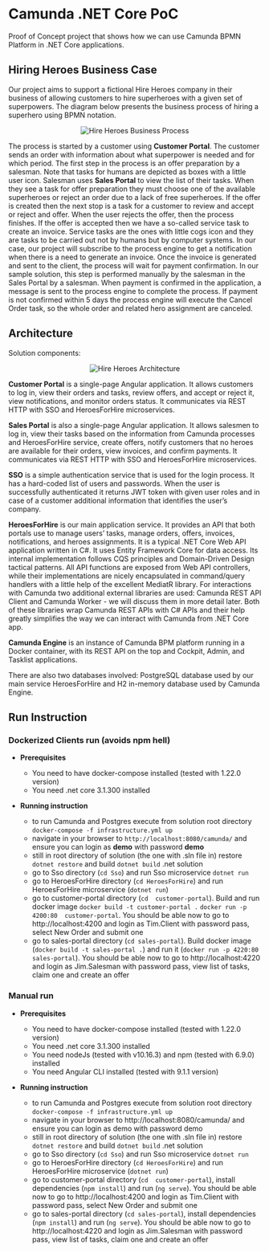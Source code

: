 # Camunda .NET Core PoC
Proof of Concept project that shows how we can use Camunda BPMN Platform in .NET Core applications.

## Hiring Heroes Business Case

Our project aims to support a fictional Hire Heroes company in their business of allowing customers to hire superheroes with a given set of superpowers. The diagram below presents the business process of hiring a superhero using BPMN notation.

<p align="center">
    <img alt="Hire Heroes Business Process" src="https://raw.githubusercontent.com/asc-lab/camunda-dotnetcore-poc/master/images/heroes-bpmn.png"/>
</p>

The process is started by a customer using **Customer Portal**. The customer sends an order with information about what superpower is needed and for which period. The first step in the process is an offer preparation by a salesman. Note that tasks for humans are depicted as boxes with a little user icon. Salesman uses **Sales Portal** to view the list of their tasks. When they see a task for offer preparation they must choose one of the available superheroes or reject an order due to a lack of free superheroes. If the offer is created then the next stop is a task for a customer to review and accept or reject and offer. When the user rejects the offer, then the process finishes. If the offer is accepted then we have a so-called service task to create an invoice. Service tasks are the ones with little cogs icon and they are tasks to be carried out not by humans but by computer systems. In our case, our project will subscribe to the process engine to get a notification when there is a need to generate an invoice. Once the invoice is generated and sent to the client, the process will wait for payment confirmation. In our sample solution, this step is performed manually by the salesman in the Sales Portal by a salesman. When payment is confirmed in the application, a message is sent to the process engine to complete the process. If payment is not confirmed within 5 days the process engine will execute the Cancel Order task, so the whole order and related hero assignment are canceled.  
           
## Architecture

Solution components:

<p align="center">
    <img alt="Hire Heroes Architecture" src="https://raw.githubusercontent.com/asc-lab/camunda-dotnetcore-poc/master/images/heroes_arch.png"/>
</p>

**Customer Portal** is a single-page Angular application. It allows customers to log in, view their orders and tasks, review offers, and accept or reject it, view notifications, and monitor orders status. It communicates via REST HTTP with SSO and HeroesForHire microservices.

**Sales Portal** is also a single-page Angular application. It allows salesmen to log in, view their tasks based on the information from Camunda processes and HeroesForHire service, create offers, notify customers that no heroes are available for their orders, view invoices, and confirm payments. It communicates via REST HTTP with SSO and HeroesForHire microservices.

**SSO** is a simple authentication service that is used for the login process. It has a hard-coded list of users and passwords. When the user is successfully authenticated it returns JWT token with given user roles and in case of a customer additional information that identifies the user’s company.

**HeroesForHire** is our main application service. It provides an API that both portals use to manage users’ tasks, manage orders, offers, invoices, notifications, and heroes assignments.
It is a typical .NET Core Web API application written in C#. It uses Entity Framework Core for data access. Its internal implementation follows CQS principles and Domain-Driven Design tactical patterns. All API functions are exposed from Web API controllers, while their implementations are nicely encapsulated in command/query handlers with a little help of the excellent MediatR library. For interactions with Camunda two additional external libraries are used: Camunda REST API Client and Camunda Worker - we will discuss them in more detail later. Both of these libraries wrap Camunda REST APIs with C# APIs and their help greatly simplifies the way we can interact with Camunda from .NET Core app.

**Camunda Engine** is an instance of Camunda BPM platform running in a Docker container, with its REST API on the top and Cockpit, Admin, and Tasklist applications. 

There are also two databases involved: PostgreSQL database used by our main service HeroesForHire and H2 in-memory database used by Camunda Engine.


## Run Instruction

### Dockerized Clients run (avoids npm hell)

- **Prerequisites**
    - You need to have docker-compose installed (tested with 1.22.0 version)
    - You need .net core 3.1.300 installed
    
- **Running instruction**
    - to run Camunda and Postgres execute from solution root directory
    `docker-compose -f infrastructure.yml up`
    - navigate in your browser to `http://localhost:8080/camunda/` and ensure you can login as **demo** with password **demo**
    - still in root directory of solution (the one with .sln file in) restore `dotnet restore` and build `dotnet build` .net solution
    - go to Sso directory (`cd Sso`) and run Sso microservice `dotnet run`
    - go to HeroesForHire directory (`cd HeroesForHire`) and run HeroesForHire microservice (`dotnet run`)
    - go to customer-portal directory (`cd  customer-portal`). Build and run docker image `docker build -t customer-portal .` `docker run -p 4200:80  customer-portal`. You should be able now to go to http://localhost:4200 and login as Tim.Client with password pass, select New Order and submit one
    - go to sales-portal directory (`cd sales-portal`). Build docker image (`docker build -t sales-portal .`) and run it (`docker run -p 4220:80 sales-portal`). You should be able now to go to http://localhost:4220 and login as Jim.Salesman with password pass, view list of tasks, claim one and create an offer
                 

### Manual run

- **Prerequisites**
    - You need to have docker-compose installed (tested with 1.22.0 version)
    - You need .net core 3.1.300 installed
    - You need nodeJs (tested with v10.16.3) and npm (tested with 6.9.0) installed
    - You need Angular CLI installed (tested with 9.1.1 version)
    
- **Running instruction**
    - to run Camunda and Postgres execute from solution root directory
    `docker-compose -f infrastructure.yml up`
    - navigate in your browser to http://localhost:8080/camunda/ and ensure you can login as demo with password demo
    - still in root directory of solution (the one with .sln file in) restore `dotnet restore` and build `dotnet build` .net solution
    - go to Sso directory (`cd Sso`) and run Sso microservice `dotnet run`
    - go to HeroesForHire directory (`cd HeroesForHire`) and run HeroesForHire microservice (`dotnet run`)
    - go to customer-portal directory (`cd  customer-portal`), install dependencies (`npm install`) and run (`ng serve`). You should be able now to go to http://localhost:4200 and login as Tim.Client with password pass, select New Order and submit one
    - go to sales-portal directory (`cd sales-portal`), install dependencies (`npm install`) and run (`ng serve`). You should be able now to go to http://localhost:4220 and login as Jim.Salesman with password pass, view list of tasks, claim one and create an offer
